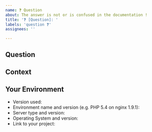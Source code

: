 ```yaml
---
name: ❓ Question
about: The answer is not or is confused in the documentation !
title: '❓ [Question]: '
labels: 'question ❓'
assignees: ''

---
```

<!--
  Provide a general summary of the issue in the Title above 
  Examples:
    - "❓ [Question]: How to ... ?"
    - "❓ [Question]: ... ?"
-->

## Question

<!--- 
  Description:
    A clear and concise question of what you want.
  Required:
    Yes
-->

## Context
<!--- 
  Description:
    - Why is this change important to you ?
    - How would you use it ?
    - How can it benefit other users?
  Required:
    No
-->

## Your Environment
<!--- 
  Description:
    Include as many relevant details about the environment.
  Required:
    No
-->
- Version used:
- Environment name and version (e.g. PHP 5.4 on nginx 1.9.1):
- Server type and version:
- Operating System and version:
- Link to your project:
